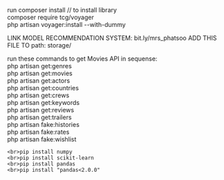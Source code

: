 run composer install // to install library
    <br>composer require tcg/voyager
    <br>php artisan voyager:install --with-dummy

LINK MODEL RECOMMENDATION SYSTEM: bit.ly/mrs_phatsoo
ADD THIS FILE TO path: storage/

run these commands to get Movies API in sequense:
    <br>php artisan get:genres
    <br>php artisan get:movies
    <br>php artisan get:actors
    <br>php artisan get:countries
    <br>php artisan get:crews
    <br>php artisan get:keywords
    <br>php artisan get:reviews
    <br>php artisan get:trailers
    <br>php artisan fake:histories
    <br>php artisan fake:rates
    <br>php artisan fake:wishlist

    <br>pip install numpy
    <br>pip install scikit-learn
    <br>pip install pandas
    <br>pip install "pandas<2.0.0"
